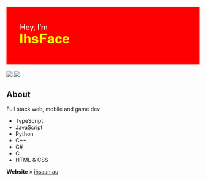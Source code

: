 ![Hey, I'm IhsFace](header.png)

[![](https://img.shields.io/badge/dynamic/json?colorA=%237289DA&colorB=%237289DA&label=status:&query=data.discord_status&url=https://api.lanyard.rest/v1/users/1054862437444235355&style=flat)]() [![](https://img.shields.io/badge/dynamic/json?colorA=%237289DA&colorB=%237289DA&label=activity:&query=data.activities[0].state&url=https://api.lanyard.rest/v1/users/1054862437444235355&style=flat)]()

## About
Full stack web, mobile and game dev

 - TypeScript
 - JavaScript
 - Python
 - C++
 - C#
 - C
 - HTML & CSS

**Website** » [ihsaan.au](https://ihsaan.au)
